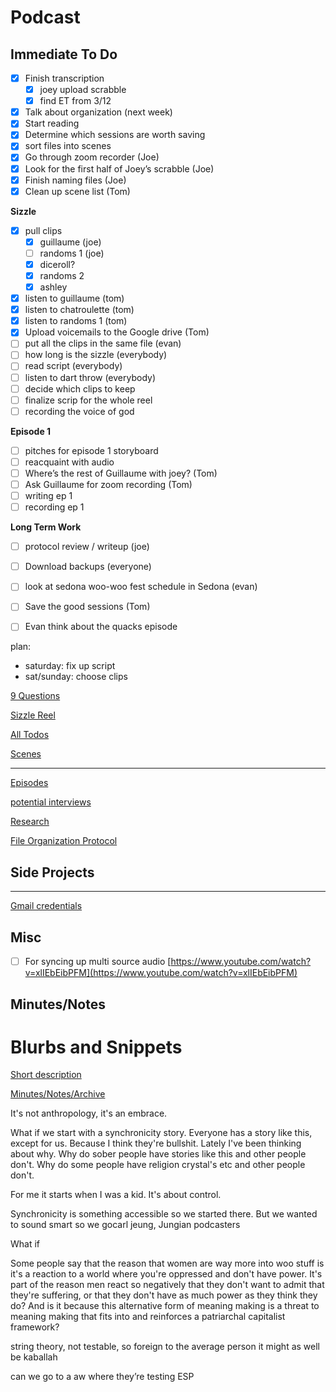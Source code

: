 # Podcast

## Immediate To Do

- [x]  Finish transcription
    - [x]  joey upload scrabble
    - [x]  find ET from 3/12
- [x]  Talk about organization (next week)
- [x]  Start reading
- [x]  Determine which sessions are worth saving
- [x]  sort files into scenes
- [x]  Go through zoom recorder (Joe)
- [x]  Look for the first half of Joey’s scrabble (Joe)
- [x]  Finish naming files (Joe)
- [x]  Clean up scene list (Tom)

**Sizzle**

- [x]  pull clips
    - [x]  guillaume (joe)
    - [ ]  randoms 1 (joe)
    - [x]  diceroll?
    - [x]  randoms 2
    - [x]  ashley
- [x]  listen to guillaume (tom)
- [x]  listen to chatroulette (tom)
- [x]  listen to randoms 1 (tom)
- [x]  Upload voicemails to the Google drive (Tom)
- [ ]  put all the clips in the same file (evan)
- [ ]  how long is the sizzle (everybody)
- [ ]  read script (everybody)
- [ ]  listen to dart throw (everybody)
- [ ]  decide which clips to keep
- [ ]  finalize scrip for the whole reel
- [ ]  recording the voice of god

**Episode 1**

- [ ]  pitches for episode 1 storyboard
- [ ]  reacquaint with audio
- [ ]  Where’s the rest of Guillaume with joey? (Tom)
- [ ]  Ask Guillaume for zoom recording (Tom)
- [ ]  writing ep 1
- [ ]  recording ep 1

**Long Term Work**

- [ ]  protocol review / writeup (joe)
- [ ]  Download backups (everyone)
- [ ]  look at sedona woo-woo fest schedule in Sedona (evan)
- [ ]  Save the good sessions (Tom)

- [ ]  Evan think about the quacks episode

plan:

- saturday: fix up script
- sat/sunday: choose clips

[9 Questions](Podcast%20f5de68aef33d4ed1b5a3617225170218/9%20Questions%203cbb486dba4b4a9cac331c0f3869ca76.md)

[Sizzle Reel](Podcast%20f5de68aef33d4ed1b5a3617225170218/Sizzle%20Reel%20f3600ea7b1f94c33a617507475322814.md)

[All Todos](Podcast%20f5de68aef33d4ed1b5a3617225170218/Episodes%2012ed7165c7e348caba0893152ea76924/All%20Todos%2026ad4f4256664e258e016abed8e639ea.md)

[Scenes](Podcast%20f5de68aef33d4ed1b5a3617225170218/Scenes%20467698779b3d49aa94ffc3d3bae1bdbf.md)

---

[Episodes](Podcast%20f5de68aef33d4ed1b5a3617225170218/Episodes%2012ed7165c7e348caba0893152ea76924.md)

[potential interviews](Podcast%20f5de68aef33d4ed1b5a3617225170218/potential%20interviews%20bcc28b1bbc7c48ef9b09747e180d2d95.md)

[Research ](Podcast%20f5de68aef33d4ed1b5a3617225170218/Research%208eedebc1d2d3439b8e5a86ccccd5b09a.md)

[File Organization Protocol](Podcast%20f5de68aef33d4ed1b5a3617225170218/File%20Organization%20Protocol%2035f2a485e1d0457b9fd3a495f3297cc9.md)

## Side Projects

---

[Gmail credentials](Podcast%20f5de68aef33d4ed1b5a3617225170218/Gmail%20credentials%2057c538525b1c466cbefce6626ebf5a37.md)

## Misc

- [ ]  For syncing up multi source audio [https://www.youtube.com/watch?v=xlIEbEibPFM](https://www.youtube.com/watch?v=xlIEbEibPFM)

## Minutes/Notes

# **Blurbs and Snippets**

[Short description](Podcast%20f5de68aef33d4ed1b5a3617225170218/Short%20description%20ce6cf1dcc3164aa3a5a900b6f313680c.md)

[Minutes/Notes/Archive](Podcast%20f5de68aef33d4ed1b5a3617225170218/Minutes%20Notes%20Archive%207eb418b9d8794014945974391d1ba617.md)

It's not anthropology, it's an embrace. 

What if we start with a synchronicity story. Everyone has a story like  this, except for us. Because I think they're bullshit. Lately I've been thinking about why. Why do sober people have stories like this and other people don't. Why do some people have religion crystal's etc and other people don't.

For me it starts when I was a kid. It's about control.

Synchronicity is something accessible so we started there. But we wanted to sound smart so we gocarl jeung, Jungian podcasters 

What if 

Some people say that the reason that women are way more into woo stuff is it's a reaction to a world where you're oppressed and don't have power. It's part of the reason men react so negatively that they don't want to admit that they're suffering, or that they don't have as much power as they think they do? And is it because this alternative form of meaning making is a threat to meaning making that fits into and reinforces a patriarchal capitalist framework?

string theory, not testable, so foreign to the average person it might as well be kaballah  

can we go to a aw where they’re testing ESP